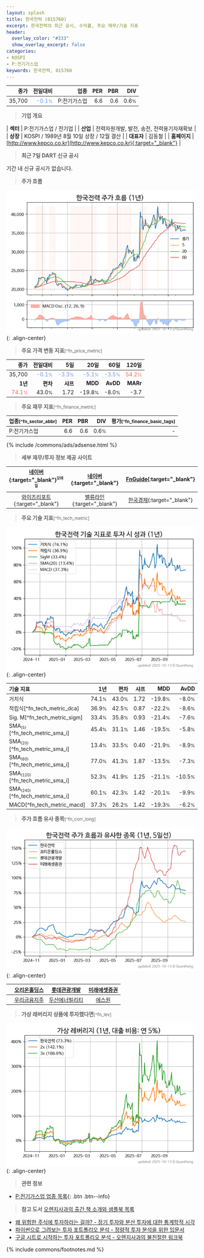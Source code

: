 ```yaml
---
layout: splash
title: 한국전력 (015760)
excerpt: 한국전력의 최근 공시, 수익률, 주요 재무/기술 지표
header:
  overlay_color: "#333"
  show_overlay_excerpt: false
categories:
- KOSPI
- P:전기가스업
keywords: 한국전력, 015760
---
```


| **종가** | **전일대비** | **업종** | **PER** | **PBR** | **DIV** |
| -------: | -----------: | -------: | ------: | ------: | ------: |
| 35,700 | <span style="color: cornflowerblue">-0.1<small>%</small></span> | P:전기가스업 | 6.6 | 0.6 | 0.6<small>%</small> |

<!-- more -->


> **기업 개요**<a id="company"></a>

| <span style="white-space:nowrap;">**섹터**</span> | P:전기가스업 / 전기업 |
| <span style="white-space:nowrap;">**산업**</span> | 전력자원개발, 발전, 송전, 전력용기자재확보 |
| <span style="white-space:nowrap;">**상장**</span> | KOSPI / 1989년 8월 10일 상장 / 12월 결산 |
| <span style="white-space:nowrap;">**대표자**</span> | 김동철 |
| <span style="white-space:nowrap;">**홈페이지**</span> | [http://www.kepco.co.kr](http://www.kepco.co.kr){:target="_blank"} |


> **최근 7일 DART 신규 공시**<a id="dart"></a>

기간 내 신규 공시가 없습니다.


> **주가 흐름**<a id="price"></a>

![015760](/stock/images/015760.png){: .align-center}


> **주요 가격 변동 지표**<small>[^fn_price_metric]</small>

| **종가** | **전일대비** | **5일** | **20일** | **60일** | **120일** |
| -------: | -----------: | ------: | -------: | -------: | --------: |
| 35,700 | <span style="color: cornflowerblue">-0.1<small>%</small></span> | <span style="color: cornflowerblue">-3.3<small>%</small></span> | <span style="color: cornflowerblue">-5.1<small>%</small></span> | <span style="color: cornflowerblue">-3.5<small>%</small></span> | <span style="color: tomato">54.2<small>%</small></span> |
| **1년** | **편차** | **샤프** | **MDD** | **AvDD** | **MARr** |
| <span style="color: tomato">74.1<small>%</small></span> | 43.0<small>%</small> | 1.72 | -19.8<small>%</small> | -8.0<small>%</small> | -3.7 |


> **주요 재무 지표**<small>[^fn_finance_metric]</small>

| **업종**<small>[^fn_sector_abbr]</small> | **PER** | **PBR** | **DIV** | **평가**<small>[^fn_finance_basic_tags]</small> |
| :--------------------------------------- | ------: | ------: | ------: | ----------------------------------------------: |
| P:전기가스업 | 6.6 | 0.6 | 0.6<small>%</small> | - |



{% include /commons/ads/adsense.html %}

> **세부 재무/투자 정보 제공 사이트**

| [네이버](https://m.stock.naver.com/domestic/stock/015760/finance/summary){:target="_blank"}<sup><small>모바일</small></sup> | [네이버](https://finance.naver.com/item/coinfo.naver?code=015760){:target="_blank"} | [FnGuide](https://comp.fnguide.com/SVO2/ASP/SVD_Invest.asp?gicode=A015760&MenuYn=Y){:target="_blank"} |
| :---: | :---: | :---: |
| [와이즈리포트](https://comp.wisereport.co.kr/company/c1040001.aspx?cmp_cd=015760){:target="_blank"} | [밸류라인](https://www.valueline.co.kr/finance/summary/015760){:target="_blank"} | [한국경제](https://markets.hankyung.com/stock/015760/financial-summary){:target="_blank"} |


> **주요 기술 지표**<small>[^fn_tech_metric]</small>


![015760](/stock/images/015760_tech.png){: .align-center}

| **기술 지표** | **1년** | **편차** | **샤프** | **MDD** | **AvDD** |
| :------------ | ------: | -----------: | -------: | ------: | -------: |
| 거치식 | 74.1<small>%</small> | 43.0<small>%</small> | 1.72 | -19.8<small>%</small> | -8.0<small>%</small> |
| 적립식[^fn_tech_metric_dca] | 36.9<small>%</small> | 42.5<small>%</small> | 0.87 | -22.2<small>%</small> | -8.6<small>%</small> |
| Sig. M[^fn_tech_metric_sigm] | 33.4<small>%</small> | 35.8<small>%</small> | 0.93 | -21.4<small>%</small> | -7.6<small>%</small> |
| SMA<small><sub>(5)</sub></small>[^fn_tech_metric_sma_i] | 45.4<small>%</small> | 31.1<small>%</small> | 1.46 | -19.5<small>%</small> | -5.8<small>%</small> |
| SMA<small><sub>(20)</sub></small>[^fn_tech_metric_sma_i] | 13.4<small>%</small> | 33.5<small>%</small> | 0.40 | -21.9<small>%</small> | -8.9<small>%</small> |
| SMA<small><sub>(60)</sub></small>[^fn_tech_metric_sma_i] | 77.0<small>%</small> | 41.3<small>%</small> | 1.87 | -13.5<small>%</small> | -7.3<small>%</small> |
| SMA<small><sub>(120)</sub></small>[^fn_tech_metric_sma_i] | 52.3<small>%</small> | 41.9<small>%</small> | 1.25 | -21.1<small>%</small> | -10.5<small>%</small> |
| SMA<small><sub>(240)</sub></small>[^fn_tech_metric_sma_i] | 60.1<small>%</small> | 42.3<small>%</small> | 1.42 | -20.1<small>%</small> | -9.9<small>%</small> |
| MACD[^fn_tech_metric_macd] | 37.3<small>%</small> | 26.2<small>%</small> | 1.42 | -19.3<small>%</small> | -6.2<small>%</small> |


> **주가 흐름 유사 종목**<a id="corr"></a><small>[^fn_corr_long]</small>

![015760](/stock/images/015760_corr.png){: .align-center}

|       | [오리온홀딩스](/001800/) | [롯데관광개발](/032350/) | [미래에셋증권](/006800/) |
| :---: | :------------------------------------: | :------------------------------------: | :------------------------------------: |
|       | [우리금융지주](/316140/) | [두산에너빌리티](/034020/) | [에스원](/012750/) |


> **가상 레버리지 상품에 투자했다면**<a id="2x"></a><small>[^fn_lev]</small>

![015760](/stock/images/015760_2x.png){: .align-center}


> **관련 정보**

- [P:전기가스업 업종 목록](/stats/sector/kospi_업종_전기가스업_종목/){: .btn .btn--info}

> **참고 도서** [오렌지사과의 출간 책 소개와 샘플북 목록](https://kongdori.tistory.com/691)

- [왜 위험한 주식에 투자하라는 걸까? - 장기 투자와 분산 투자에 대한 통계학적 시각](https://kongdori.tistory.com/421)
- [파이썬으로 그려보는 투자 포트폴리오 분석  - 정량적 투자 분석을 위한 입문서](https://kongdori.tistory.com/643)
- [구글 시트로 시작하는 투자 포트폴리오 분석 - 오렌지사과의 불친절한 워크북](https://kongdori.tistory.com/449)


{% include commons/footnotes.md %}